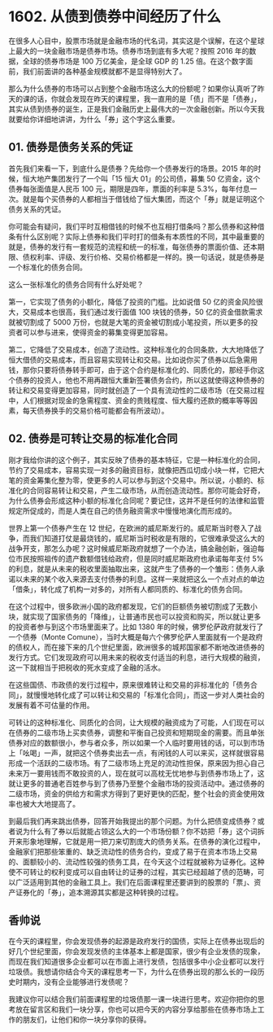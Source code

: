 # 1602. 从债到债券中间经历了什么

在很多人心目中，股票市场就是金融市场的代名词，其实这是个误解，在这个星球上最大的一块金融市场是债券市场。债券市场到底有多大呢？按照 2016 年的数据，全球的债券市场是 100 万亿美金，是全球 GDP 的 1.25 倍。在这个数字面前，我们前面讲的各种基金规模就都不是显得特别大了。

那么为什么债券的市场可以占到整个金融市场这么大的份额呢？如果你认真听了昨天的课的话，你就会发现在昨天的课程里，我一直用的是「债」而不是「债券」，其实从债到债券的诞生，正是我们金融历史上最伟大的一次金融创新。所以今天我就要给你详细地讲讲，为什么「券」这个字这么重要。

## 01. 债券是债务关系的凭证
首先我们来看一下，到底什么是债券？先给你一个债券发行的场景。2015 年的时候，恒大地产集团发行了一个叫「15 恒大 01」的公司债，募集 50 亿资金，这个债券每张面值是人民币 100 元，期限是四年，票面的利率是 5.3%，每年付息一次。就是每个买债券的人都相当于借钱给了恒大集团，而这个「券」就是证明这个债务关系的凭证。

你可能会有疑问，我们平时互相借钱的时候不也互相打借条吗？那么债券和这种借条有什么区别呢？实际上债券和我们平时打的借条有本质性的不同，其中最重要的就是，债券的发行有一套规范的流程和统一的标准，每张债券的票面价值、还本期限、债权利率、评级、发行价格、交易价格都是一样的。换一句话说，就是债券是一个标准化的债务合同。

这么一张标准化的债务合同有什么好处呢？

第一，它实现了债务的小额化，降低了投资的门槛。比如说借 50 亿的资金风险很大，交易成本也很高，我们通过发行面值 100 块钱的债券，50 亿的资金借款需求就被切割成了 5000 万份，也就是大笔的资金被切割成小笔投资，所以更多的投资者可以参与进来，使得资金的募集变得更加容易。

第二，它降低了交易成本，创造了流动性。这种标准化的合同条款，大大地降低了恒大借债的交易成本，而且容易实现转让和交易。比如说你买了债券以后急需用钱，那你只要将债券转手即可，由于这个合约是标准化的、同质化的，那经手你这个债券的投资人，他也不用再跟恒大重新签署债务合约，所以这就使得这种债券的转让和交易变得更加容易，同时就创造了一个具有流动性的二级市场（在交易过程中，人们根据对现金的急需程度、资金的贵贱程度、恒大履约还款的概率等等因素，每天债券换手的交易价格可能都会有所波动）。

## 02. 债券是可转让交易的标准化合同

刚才我给你讲的这个例子，其实反映了债券的基本特征，它是一种标准化的合同，节约了交易成本，容易实现一对多的融资目标，就像把西瓜切成小块一样，它把大笔的资金筹集化整为零，使更多的人可以参与到这个交易中。所以说，小额的、标准化的合同容易转让和交易，产生二级市场，从而创造流动性。那你可能会好奇，为什么债券会形成这种小额的标准化合同呢？要记住，这并不是任何的法律和监管规定所促成的，而是人类在自己的债务融资需求中慢慢地演化而形成的。

世界上第一个债券产生在 12 世纪，在欧洲的威尼斯发行的。威尼斯当时卷入了战争，而我们知道打仗是最烧钱的，威尼斯当时税收是有限的，它很难承受这么大的战争开支，那怎么办呢？这时候威尼斯政府就想了一个办法，搞金融创新，强迫每位市民按照祖传的遗产数额借钱给政府，但是同时威尼斯政府也承诺每年支付 5% 的利息，就是从未来的税收里面抽取出来，这就产生了债券的一个雏形：债务人承诺以未来的某个收入来源去支付债券的利息。这样一来就把这么一个点对点的单边「借条」，转化成了机构一对多的，对所有人都同质的、标准化的债务合同。

在这个过程中，很多欧洲小国的政府都发现，它们的巨额债务被切割成了无数小块，就实现了国家债务的「降维」，让普通市民也可以投资和购买，所以就让更多的投资者参与到这个市场里面来了。比如 1380 年的时候，佛罗伦萨政府就发行了一个债券（Monte Comune），当时大概是每六个佛罗伦萨人里面就有一个是政府的债权人，而在接下来的几个世纪里面，欧洲很多的城邦国家都不断地改进债券的发行方式。它们发现政府可以用未来的税收支付适当的利息，进行大规模的融资，这一下就相当于把税收的死水变成了金融的活水。

在这些国债、市政债的发行过程中，原来很难转让和交易的非标准化的「债务合同」，就慢慢地转化成了可以转让和交易的「标准化合同」，而这一步对人类社会的发展有着不可估量的作用。

可转让的这种标准化、同质化的合同，让大规模的融资成为了可能，人们现在可以在债券的二级市场上买卖债券，调整和平衡自己投资和短期现金的需要。而且单张债券对应的数额很小，参与者众多，所以如果一个人临时要用钱的话，可以到市场上「吆喝」一声，就把这个债券卖出去一点，有闲钱的人可以来买，这样就很容易形成一个活跃的二级市场。有了二级市场上充足的流动性担保，原来因为担心自己未来万一要用钱而不敢投资的人，现在就可以高枕无忧地参与到债券市场上了，这就让更多的普通老百姓参与到了债券乃至整个金融市场的投资活动中。通过债券的二级市场，资金的供给方和需求方得到了更好更快的匹配，整个社会的资金使用效率也被大大地提高了。

到最后我们再来跳出债券，回答开始我提出的那个问题。为什么把债变成债券？或者说为什么有了券以后就能占领这么大的一个市场份额？你不妨把「券」这个词拆开来形象地理解，它就是用一把刀来切割庞大的债务关系。在债券的演化过程中，金融家们把那些笨重的、缺乏流动性的债务合约，变成了易于在资本市场上交易的、面额较小的、流动性较强的债务工具，在今天这个过程就被称为证券化。这种使不可转让的权利变成可以自由转让的证券的过程，其实已经超越了债的范畴，可以广泛适用到其他的金融工具上。我们在后面课程里还要讲到的股票的「票」、资产证券化的「券」，追本溯源其实都是这种转换的过程。

## 香帅说
在今天的课程里，你会发现债券的起源是政府发行的国债，实际上在债券出现后的好几个世纪里面，你会发现发债的主体基本上都是国家，很少有企业发债的现象，而现在我们知道很多企业都可以在市面上进行发债，包括很多中小企业都可以发行垃圾债。我想请你结合今天的课程思考一下，为什么在债券出现的那么长的一段历史时期内，没有企业能够进行发债呢？

我建议你可以结合我们前面课程里的垃圾债那一课一块进行思考。欢迎你把你的思考放在留言区和我们一块分享，你也可以把今天的内容分享给那些在债券市场上工作的朋友们，让他们和你一块分享你的获得。
